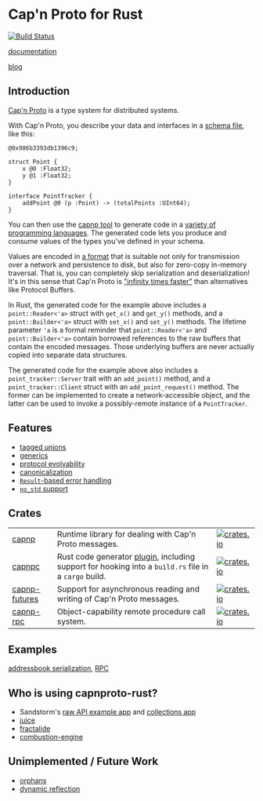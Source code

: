 # Cap'n Proto for Rust

[![Build Status](https://github.com/capnproto/capnproto/workflows/CI/badge.svg?branch=master&event=push)](https://github.com/capnproto/capnproto/workflows/CI/badge.svg?branch=master)

[documentation](https://docs.capnproto-rust.org/capnp/)

[blog](https://dwrensha.github.io/capnproto-rust)

## Introduction

[Cap'n Proto](https://capnproto.org) is a type system for distributed systems.

With Cap'n Proto, you describe your data and interfaces
in a [schema file](https://capnproto.org/language.html), like this:

```capnp
@0x986b3393db1396c9;

struct Point {
    x @0 :Float32;
    y @1 :Float32;
}

interface PointTracker {
    addPoint @0 (p :Point) -> (totalPoints :UInt64);
}
```

You can then use the [capnp tool](https://capnproto.org/capnp-tool.html#compiling-schemas)
to generate code in a [variety of programming languages](https://capnproto.org/otherlang.html).
The generated code lets you produce and consume values of the
types you've defined in your schema.

Values are encoded in [a format](https://capnproto.org/encoding.html) that
is suitable not only for transmission over a network and persistence to disk,
but also for zero-copy in-memory traversal.
That is, you can completely skip serialization and deserialization!
It's in this sense that Cap'n Proto is
["infinity times faster"](https://capnproto.org/news/2013-04-01-announcing-capn-proto.html)
than alternatives like Protocol Buffers.

In Rust, the generated code for the example above includes
a `point::Reader<'a>` struct with `get_x()` and `get_y()` methods,
and a `point::Builder<'a>` struct with `set_x()` and `set_y()` methods.
The lifetime parameter `'a` is a formal reminder
that `point::Reader<'a>` and `point::Builder<'a>`
contain borrowed references to the raw buffers that contain the encoded messages.
Those underlying buffers are never actually copied into separate data structures.

The generated code for the example above also includes
a `point_tracker::Server` trait with an `add_point()` method,
and a `point_tracker::Client` struct with an `add_point_request()` method.
The former can be implemented to create a network-accessible object,
and the latter can be used to invoke a possibly-remote instance of a `PointTracker`.

## Features

- [tagged unions](https://capnproto.org/language.html#unions)
- [generics](https://capnproto.org/language.html#generic-types)
- [protocol evolvability](https://capnproto.org/language.html#evolving-your-protocol)
- [canonicalization](https://capnproto.org/encoding.html#canonicalization)
- [`Result`-based error handling](https://dwrensha.github.io/capnproto-rust/2015/03/21/error-handling-revisited.html)
- [`no_std` support](https://dwrensha.github.io/capnproto-rust/2020/06/06/no-std-support.html)

## Crates

|  |  |  |
| ----- | ---- | ---- |
| [capnp](/capnp) | Runtime library for dealing with Cap'n Proto messages. | [![crates.io](http://meritbadge.herokuapp.com/capnp)](https://crates.io/crates/capnp) |
| [capnpc](/capnpc) | Rust code generator [plugin](https://capnproto.org/otherlang.html#how-to-write-compiler-plugins), including support for hooking into a `build.rs` file in a `cargo` build. | [![crates.io](http://meritbadge.herokuapp.com/capnpc)](https://crates.io/crates/capnpc) |
| [capnp-futures](/capnp-futures) | Support for asynchronous reading and writing of Cap'n Proto messages. | [![crates.io](http://meritbadge.herokuapp.com/capnp-futures)](https://crates.io/crates/capnp-futures) |
| [capnp-rpc](/capnp-rpc) | Object-capability remote procedure call system. | [![crates.io](http://meritbadge.herokuapp.com/capnp-rpc)](https://crates.io/crates/capnp-rpc) |

## Examples

[addressbook serialization](/example/addressbook),
[RPC](/capnp-rpc/examples)

## Who is using capnproto-rust?

- Sandstorm's [raw API example app](https://github.com/dwrensha/sandstorm-rawapi-example-rust) and
  [collections app](https://github.com/sandstorm-io/collections-app)
- [juice](https://github.com/spearow/juice)
- [fractalide](https://github.com/fractalide/fractalide)
- [combustion-engine](https://github.com/combustion-engine/combustion/tree/master/combustion_protocols)

## Unimplemented / Future Work

- [orphans](https://capnproto.org/cxx.html#orphans)
- [dynamic reflection](https://capnproto.org/cxx.html#dynamic-reflection)
